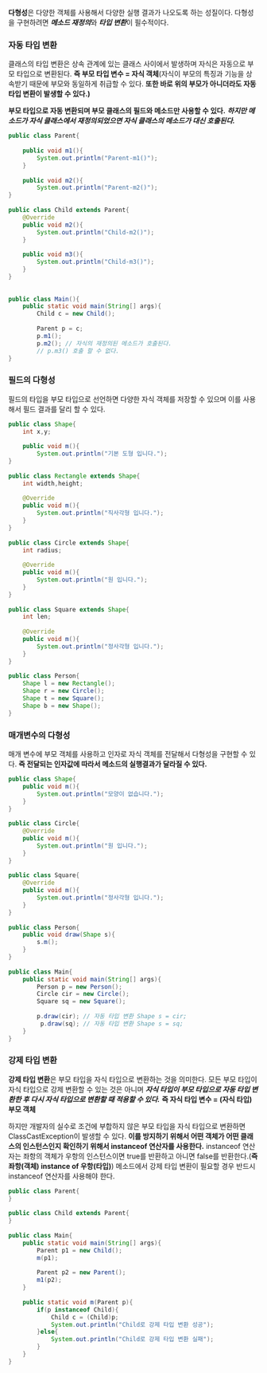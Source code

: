 <b>다형성</b>은 다양한 객체를 사용해서 다양한 실행 결과가 나오도록 하는 성질이다. 다형성을 구현하려면 <b><i>메소드 재정의</i></b>와 <b><i>타입 변환</i></b>이 필수적이다.

<h3>자동 타입 변환</h3>

클래스의 타입 변환은 상속 관계에 있는 클래스 사이에서 발생하며 자식은 자동으로 부모 타입으로 변환된다. 
<b>즉 부모 타입 변수 = 자식 객체</b>(자식이 부모의 특징과 기능을 상속받기 때문에 부모와 동일하게 취급할 수 있다. 
<b>또한 바로 위의 부모가 아니더라도 자동 타입 변환이 발생할 수 있다.)</b>

<b>부모 타입으로 자동 변환되며 부모 클래스의 필드와 메소드만 사용할 수 있다.</b> <b><i>하지만 메소드가  자식 클래스에서 재정의되었으면 자식 클래스의 메소드가 대신 호출된다.</i></b>

```java
public class Parent{
 
    public void m1(){
        System.out.println("Parent-m1()");
    }
 
    public void m2(){
        System.out.println("Parent-m2()");
}
 
public class Child extends Parent{
    @Override
    public void m2(){
        System.out.println("Child-m2()");
    }
 
    public void m3(){
        System.out.println("Child-m3()");
    }
}
 
 
public class Main(){
    public static void main(String[] args){
        Child c = new Child();
 
        Parent p = c;
        p.m1();
        p.m2(); // 자식의 재정의된 메소드가 호출된다.
        // p.m3() 호출 할 수 없다.
}
```

<h3>필드의 다형성</h3>

필드의 타입을 부모 타입으로 선언하면 다양한 자식 객체를 저장할 수 있으며 이를 사용해서 필드 결과를 달리 할 수 있다. 

```java
public class Shape{
    int x,y;
 
    public void m(){
        System.out.println("기본 도형 입니다.");
}
 
public class Rectangle extends Shape{
    int width,height;
    
    @Override
    public void m(){
        System.out.println("직사각형 입니다.");
    }
}
 
public class Circle extends Shape{
    int radius;    
 
    @Override
    public void m(){
        System.out.println("원 입니다.");
    }
}
 
public class Square extends Shape{
    int len;
 
    @Override
    public void m(){
        System.out.println("정사각형 입니다.");
    }
}
 
public class Person{
    Shape l = new Rectangle();
    Shape r = new Circle();
    Shape t = new Square();
    Shape b = new Shape();
}
```

<h3>매개변수의 다형성</h3>

매개 변수에 부모 객체를 사용하고 인자로 자식 객체를 전달해서 다형성을 구현할 수 있다. <b>즉 전달되는 인자값에 따라서 메소드의 실행결과가 달라질 수 있다.</b>

```java
public class Shape{
    public void m(){
        System.out.println("모양이 없습니다.");
    }
}
 
public class Circle{
    @Override
    public void m(){ 
        System.out.println("원 입니다.");    
    }
}
 
public class Square{
    @Override
    public void m(){
        System.out.println("정사각형 입니다.");    
    }
}
 
public class Person{
    public void draw(Shape s){
        s.m();
    }
}
 
public class Main{
    public static void main(String[] args){
        Person p = new Person();
        Circle cir = new Circle(); 
        Square sq = new Square();
        
        p.draw(cir); // 자동 타입 변환 Shape s = cir;
         p.draw(sq); // 자동 타입 변환 Shape s = sq;
    }
}
```

<h3>강제 타입 변환</h3>

<b>강제 타입 변환</b>은 부모 타입을 자식 타입으로 변환하는 것을 의미한다. 
모든 부모 타입이 자식 타입으로 강제 변환할 수 있는 것은 아니며 <b><i>자식 타입이 부모 타입으로 자동 타입 변환한 후 다시 자식 타입으로 변환할 때 적용할 수 있다.</i></b> 
<b>즉 자식 타입 변수 = (자식 타입) 부모 객체</b>

하지만 개발자의 실수로 조건에 부합하지 않은 부모 타입을 자식 타입으로 변환하면 ClassCastException이 발생할 수 있다. 
<b>이를 방지하기 위해서 어떤 객체가 어떤 클래스의 인스턴스인지 확인하기 위해서 instanceof 연산자를 사용한다.</b>
instanceof 연산자는 좌항의 객체가 우항의 인스턴스이면 true를 반환하고 아니면 false를 반환한다.(<b>즉 좌항(객체) instance of 우항(타입)</b>) 메소드에서 강제 타입 변환이 필요할 경우 반드시 instanceof 연산자를 사용해야 한다.

```java
public class Parent{
}
 
public class Child extends Parent{
}
 
public class Main{
    public static void main(String[] args){    
        Parent p1 = new Child();
        m(p1);
 
        Parent p2 = new Parent();    
        m1(p2);
    }
 
    public static void m(Parent p){
        if(p instanceof Child){
            Child c = (Child)p;
            System.out.println("Child로 강제 타입 변환 성공");
        }else{
            System.out.println("Child로 강제 타입 변환 실패");
        }
    }
}
```
